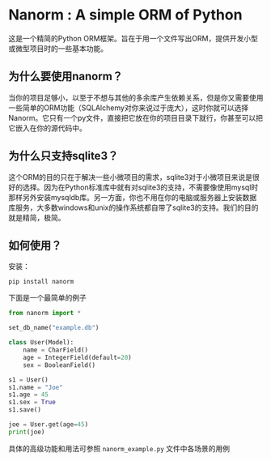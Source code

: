 Nanorm : A simple ORM of Python
=========================================


这是一个精简的Python ORM框架。旨在于用一个文件写出ORM，提供开发小型或微型项目时的一些基本功能。


为什么要使用nanorm？
-------------------
当你的项目足够小，以至于不想与其他的多余库产生依赖关系，但是你又需要使用一些简单的ORM功能（SQLAlchemy对你来说过于庞大），这时你就可以选择Nanorm。它只有一个py文件，直接把它放在你的项目目录下就行，你甚至可以把它嵌入在你的源代码中。


为什么只支持sqlite3？
--------------------
这个ORM的目的只在于解决一些小微项目的需求，sqlite3对于小微项目来说是很好的选择。因为在Python标准库中就有对sqlite3的支持，不需要像使用mysql时那样另外安装mysqldb库。另一方面，你也不用在你的电脑或服务器上安装数据库服务，大多数windows和unix的操作系统都自带了sqlite3的支持。我们的目的就是精简，极简。


如何使用？
---------
安装：
```
pip install nanorm
```

下面是一个最简单的例子

```python
from nanorm import *

set_db_name("example.db")

class User(Model):
    name = CharField()
    age = IntegerField(default=20)
    sex = BooleanField()

s1 = User()
s1.name = "Joe"
s1.age = 45
s1.sex = True
s1.save()

joe = User.get(age=45)
print(joe)

```

具体的高级功能和用法可参照 `nanorm_example.py` 文件中各场景的用例



